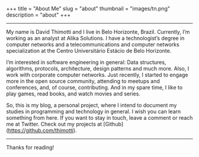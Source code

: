 +++
title = "About Me"
slug = "about"
thumbnail = "images/tn.png"
description = "about"
+++

---------------------------
My name is David Thimotti and I live in Belo Horizonte, Brazil. Currently, I’m working as an analyst at Alika Solutions. I have a technologist’s degree in computer networks and a telecommunications and computer networks specialization at the Centro Universitário Estácio de Belo Horizonte.

I’m interested in software engineering in general: Data structures, algorithms, protocols, architecture, design patterns and much more. Also, I work with corporate computer networks. Just recently, I started to engage more in the open source community, attending to meetups and conferences, and, of course, contributing. And in my spare time, I like to play games, read books, and watch movies and series.

So, this is my blog, a personal project, where I intend to document my studies in programming and technology in general. I wish you can learn something from here. If you want to stay in touch, leave a comment or reach me at Twitter. Check out my projects at [Github] (https://github.com/thimotti).

---------------------------

Thanks for reading!

